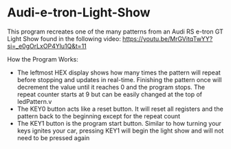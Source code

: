 # Audi-e-tron-Light-Show

This program recreates one of the many patterns from an Audi RS e-tron GT Light Show found in the following video:
https://youtu.be/MrGVitqTwYY?si=_e0gOrLxOP4Ylu1Q&t=11

How the Program Works:
- The leftmost HEX display shows how many times the pattern will repeat before stopping and updates in real-time. Finishing the pattern once will decrement the value until it reaches 0 and the program stops. The repeat counter starts at 9 but can be easily changed at the top of ledPattern.v
- The KEY0 button acts like a reset button. It will reset all registers and the pattern back to the beginning except for the repeat count
- The KEY1 button is the program start button. Similar to how turning your keys ignites your car, pressing KEY1 will begin the light show and will not need to be pressed again
